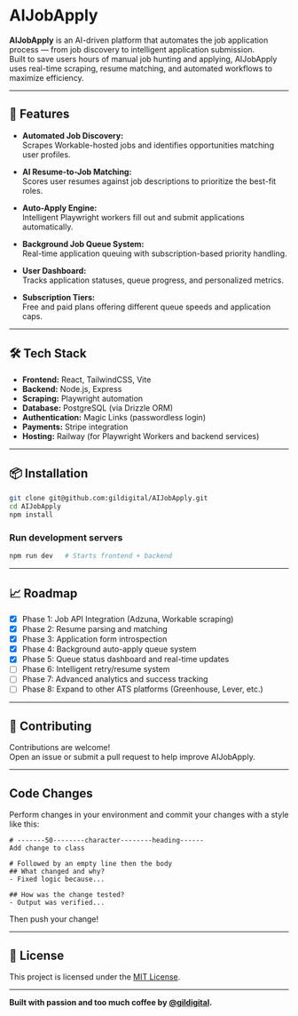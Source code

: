 # AIJobApply

**AIJobApply** is an AI-driven platform that automates the job application process — from job discovery to intelligent application submission.  
Built to save users hours of manual job hunting and applying, AIJobApply uses real-time scraping, resume matching, and automated workflows to maximize efficiency.

---

## 🚀 Features

- **Automated Job Discovery:**  
  Scrapes Workable-hosted jobs and identifies opportunities matching user profiles.
  
- **AI Resume-to-Job Matching:**  
  Scores user resumes against job descriptions to prioritize the best-fit roles.

- **Auto-Apply Engine:**  
  Intelligent Playwright workers fill out and submit applications automatically.

- **Background Job Queue System:**  
  Real-time application queuing with subscription-based priority handling.

- **User Dashboard:**  
  Tracks application statuses, queue progress, and personalized metrics.

- **Subscription Tiers:**  
  Free and paid plans offering different queue speeds and application caps.

---

## 🛠️ Tech Stack

- **Frontend:** React, TailwindCSS, Vite
- **Backend:** Node.js, Express
- **Scraping:** Playwright automation
- **Database:** PostgreSQL (via Drizzle ORM)
- **Authentication:** Magic Links (passwordless login)
- **Payments:** Stripe integration
- **Hosting:** Railway (for Playwright Workers and backend services)

---

## 📦 Installation

```bash
git clone git@github.com:gildigital/AIJobApply.git
cd AIJobApply
npm install
```

### Run development servers

```bash
npm run dev   # Starts frontend + backend
```

---

## 📈 Roadmap

- [x] Phase 1: Job API Integration (Adzuna, Workable scraping)
- [x] Phase 2: Resume parsing and matching
- [x] Phase 3: Application form introspection
- [x] Phase 4: Background auto-apply queue system
- [x] Phase 5: Queue status dashboard and real-time updates
- [ ] Phase 6: Intelligent retry/resume system
- [ ] Phase 7: Advanced analytics and success tracking
- [ ] Phase 8: Expand to other ATS platforms (Greenhouse, Lever, etc.)

---

## 🤝 Contributing

Contributions are welcome!  
Open an issue or submit a pull request to help improve AIJobApply.

---

## Code Changes

Perform changes in your environment and commit your changes with a style like this:

```
# -------50--------character--------heading------
Add change to class

# Followed by an empty line then the body
## What changed and why?
- Fixed logic because...

## How was the change tested?
- Output was verified...
```
  
Then push your change!

---

## 📄 License

This project is licensed under the [MIT License](LICENSE).

---

**Built with passion and too much coffee by [@gildigital](https://github.com/gildigital).**
